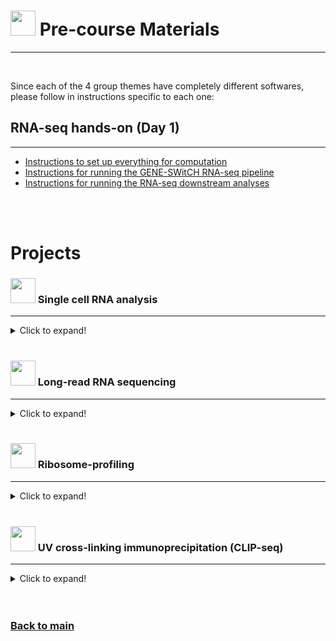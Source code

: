 # <img border="0" src="https://www.svgrepo.com/show/19652/maths-class-materials-cross-of-a-pencil-and-a-ruler.svg" width="40" height="40"> Pre-course Materials

***

<br/>

Since each of the 4 group themes have completely different softwares, please follow in instructions specific to each one:

## RNA-seq hands-on (Day 1)
***

- [Instructions to set up everything for computation](http://genoweb.toulouse.inra.fr/~sdjebali/courses/SIB_august2020/instructions/0.setup/)
- [Instructions for running the GENE-SWitCH RNA-seq pipeline](http://genoweb.toulouse.inra.fr/~sdjebali/courses/SIB_august2020/instructions/1.pipeline/)
- [Instructions for running the RNA-seq downstream analyses](http://genoweb.toulouse.inra.fr/~sdjebali/courses/SIB_august2020/instructions/2.analyses/)

<br/>

<br/>

# Projects


### <img border="0" src="/SchoolRNA2020/logos/single_cell.png" width="40" height="40"> Single cell RNA analysis
***

<details>
<summary>Click to expand!</summary>

1. For the single cell section, we will be using Conda for managing and installing the necessary software. please follow the instructions depicted here on how to install and use conda environments: [conda instructions](conda_instructions.md). PS.: As mentioned in the instructions, Windows users are required to proceed with the Linus subsystem or via VirtualBox.

2. After installation of conda you can use one of the following files to create your environemnt for the course:
- For MacOS: [environment_macos.yml](single_cell/code/environment_macos.yml)
- For Linux/Windows: [environment_linux.yml](single_cell/code/environment_linux.yml)

The only difference between the environments is the list of compiler packages that are specific for each operationsl system. After sucessful creation of the environment following the [conda instructions](conda_instructions.md), you will be able to use 'Rstudio' with 'R 3.6.1' and 'Seurat 3.2.0' and several other associated packages.

3. Additionaly, but **optional**, installation of other packages not compatible via CONDA can be done within the environment via standard R packages already included in the environment ('devtools', 'install.packages' and 'BiocManager'). Some packages of notice are:

```r
devtools::install_github('satijalab/seurat-wrappers')
devtools::install_github("immunogenomics/harmony")
BiocManager::install("batchelor")
BiocManager::install("glmpca")
BiocManager::install("tradeSeq")
```

On MacOS, you might need to do this before starting `rstudio`:

```bash
CONDA_BUILD_SYSROOT='/opt/MacOSX10.9.sdk'
# or
CONDA_BUILD_SYSROOT='/Library/Developer/CommandLineTools/SDKs/MacOSX10.9.sdk'
```

On Ubuntu, you might need to do this AFTER starting `rstudio`. The `Seurat` package will fail 

```r
install.packages('stringi')
library(Seurat)
```


</details>

<br/>

### <img border="0" src="/SchoolRNA2020/logos/long_read.png" width="40" height="40"> Long-read RNA sequencing
***

<details>
<summary>Click to expand!</summary>

- [Pre-course instructions](https://github.com/GeertvanGeest/NCCR_SIB_lrRNAseq/blob/master/README.md)

</details>

<br/>

### <img border="0" src="/SchoolRNA2020/logos/ribo_profiling.png" width="40" height="40"> Ribosome-profiling
***

<details>
<summary>Click to expand!</summary>


</details>

<br/>

### <img border="0" src="/SchoolRNA2020/logos/uv_crosslink_ip.png" width="40" height="40"> UV cross-linking immunoprecipitation (CLIP-seq)
***

<details>
<summary>Click to expand!</summary>


</details>

<br/>

<br/>

### [Back to main](README.md)
